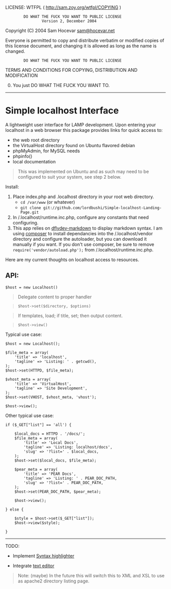 LICENSE: WTFPL ( http://sam.zoy.org/wtfpl/COPYING )

            DO WHAT THE FUCK YOU WANT TO PUBLIC LICENSE
                    Version 2, December 2004

 Copyright (C) 2004 Sam Hocevar <sam@hocevar.net>

 Everyone is permitted to copy and distribute verbatim or modified
 copies of this license document, and changing it is allowed as long
 as the name is changed.

            DO WHAT THE FUCK YOU WANT TO PUBLIC LICENSE
   TERMS AND CONDITIONS FOR COPYING, DISTRIBUTION AND MODIFICATION

  0. You just DO WHAT THE FUCK YOU WANT TO.
  
***

Simple localhost Interface
==========================

A lightweight user interface for LAMP development. Upon entering your localhost in a web browser this package provides links for quick access to:

+ the web root directory 
+ the VirtualHost directory found on Ubuntu flavored debian
+ phpMyAdmin, for MySQL needs
+ phpinfo()
+ local documentation

> This was implemented on Ubuntu and as such may need to be configured to suit your system, see step 2 below.

Install:

1. Place index.php and .localhost directory in your root web directory.
   + ``cd /var/www`` (or whatever)
   + ``git clone git://github.com/lordbushi/Simple-localhost-Landing-Page.git``
2. In /.localhost/runtime.inc.php, configure any constants that need configuring.
3. This app relies on [dflydev-markdown](http://github.com/dflydev/dflydev-markdown) to display markdown syntax. I am using [composer](http://getcomposer.org/) to install dependancies into the /.localhost/vendor directory and configure the autoloader, but you can download it manually if you want. If you don't use composer, be sure to remove 
``require('vendor/autoload.php');`` from /.localhost/runtime.inc.php.


Here are my current thoughts on localhost access to resources.

API: 
----
``$host = new Localhost()``

> Delegate content to proper handler

> ``$host->set($directory, $options)``
    
> If templates, load; if title, set; then output content.

> ``$host->view()``


Typical use case:

    $host = new Localhost();

    $file_meta = array(
        'title' => 'localhost',
        'tagline' => 'Listing: ' . getcwd(),
    );
    $host->set(HTTPD, $file_meta);

    $vhost_meta = array(
        'title' => 'VirtualHost',
        'tagline' => 'Site Development',
    );
    $host->set(VHOST, $vhost_meta, 'vhost');
    
    $host->view();
    
Other typical use case:
    
    if ($_GET["list"] == 'all') {
        
        $local_docs = HTTPD . '/docs/';
        $file_meta = array(
            'title' => 'Local Docs',
            'tagline' => 'Listing: localhost/docs',
            'slug' => '?list=' . $local_docs,
        );
        $host->set($local_docs, $file_meta);

        $pear_meta = array(
            'title' => 'PEAR Docs',
            'tagline' => 'Listing: ' . PEAR_DOC_PATH,
            'slug' => '?list=' . PEAR_DOC_PATH,
        );
        $host->set(PEAR_DOC_PATH, $pear_meta);
        
        $host->view();
        
    } else {

        $style = $host->set($_GET["list"]);
        $host->view($style);
        
    }
    
------------------------------------------------------------------------------------

TODO:

+ Implement [Syntax highlighter](http://alexgorbatchev.com/SyntaxHighlighter/)
* Integrate [text editor](https://github.com/lordbushi/Quite_Simple_PHP_File_Editor)

> Note: (maybe) In the future this will switch this to XML and XSL to use as apache2 directory listing page.

